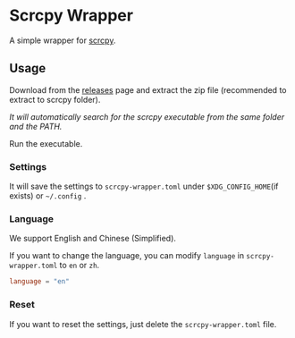 # Scrcpy Wrapper

A simple wrapper for [scrcpy](https://github.com/Genymobile/scrcpy).

## Usage

Download from the [releases](https://github.com/Bluemangoo/scrcpy-wrapper/releases) page and extract the zip file (recommended to extract to scrcpy folder).

*It will automatically search for the scrcpy executable from the same folder and the PATH.*

Run the executable.

### Settings

It will save the settings to `scrcpy-wrapper.toml` under `$XDG_CONFIG_HOME`(if exists) or `~/.config` .

### Language

We support English and Chinese (Simplified).

If you want to change the language, you can modify `language` in `scrcpy-wrapper.toml` to `en` or `zh`.

```toml
language = "en"
```

### Reset

If you want to reset the settings, just delete the `scrcpy-wrapper.toml` file.

